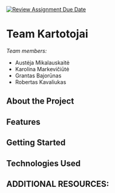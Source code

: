 [![Review Assignment Due Date](https://classroom.github.com/assets/deadline-readme-button-22041afd0340ce965d47ae6ef1cefeee28c7c493a6346c4f15d667ab976d596c.svg)](https://classroom.github.com/a/giV1wiP6)

# Team Kartotojai

*Team members:*

- Austėja Mikalauskaitė
- Karolina Markevičiūtė
- Grantas Bajorūnas
- Robertas Kavaliukas

## About the Project


## Features


## Getting Started


## Technologies Used


## ADDITIONAL RESOURCES:
